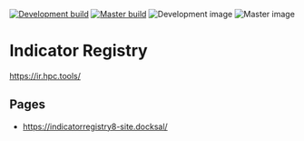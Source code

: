 [![Development build](https://travis-ci.com/UN-OCHA/indicatorregistry8-site.svg?branch=develop)](https://travis-ci.com/UN-OCHA/indicatorregistry8-site)
[![Master build](https://travis-ci.com/UN-OCHA/indicatorregistry8-site.svg?branch=master)](https://travis-ci.com/UN-OCHA/indicatorregistry8-site)
![Development image](https://github.com/UN-OCHA/indicatorregistry8-site/workflows/Build%20docker%20image/badge.svg?branch=develop)
![Master image](https://github.com/UN-OCHA/indicatorregistry8-site/workflows/Build%20docker%20image/badge.svg?branch=master)

# Indicator Registry

https://ir.hpc.tools/

## Pages

- https://indicatorregistry8-site.docksal/
